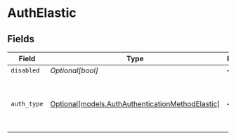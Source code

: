 # AuthElastic


## Fields

| Field                                                                                            | Type                                                                                             | Required                                                                                         | Description                                                                                      |
| ------------------------------------------------------------------------------------------------ | ------------------------------------------------------------------------------------------------ | ------------------------------------------------------------------------------------------------ | ------------------------------------------------------------------------------------------------ |
| `disabled`                                                                                       | *Optional[bool]*                                                                                 | :heavy_minus_sign:                                                                               | N/A                                                                                              |
| `auth_type`                                                                                      | [Optional[models.AuthAuthenticationMethodElastic]](../models/authauthenticationmethodelastic.md) | :heavy_minus_sign:                                                                               | Enter credentials directly, or select a stored secret                                            |